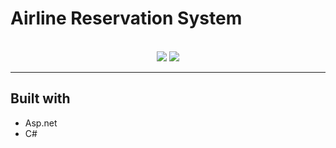 # Airline Reservation System

<div align="center">
  <br>
  <img src="![splash screen](https://user-images.githubusercontent.com/105864503/169550639-12fa34d4-82f0-4a0f-a51c-d417f9b73c87.png)  width="100%">
  <img src="![home screen](https://user-images.githubusercontent.com/105864503/169550749-28252697-d814-4c53-a30d-d9d845abe0cd.png)  width="100%">
  <br>
</div>

---

## Built with

* Asp.net 
* C# 


